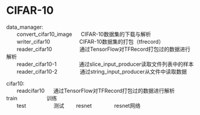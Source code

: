 # CIFAR-10
data_manager:   
  &emsp;&emsp;convert_cifar10_image  &nbsp;&nbsp;&nbsp;&nbsp;&nbsp;CIFAR-10数据集的下载与解析  
  &emsp;&emsp;writer_cifar10         &nbsp;&emsp;&emsp;&emsp;&emsp;&emsp;CIFAR-10数据集的打包（tfrecord）  
  &emsp;&emsp;reader_cifar10         &nbsp;&nbsp;&nbsp; &nbsp; &nbsp;&emsp;&emsp;&emsp;通过TensorFlow对TFRecord打包过的数据进行解析  
  &emsp;&emsp;reader_cifar10-1       &emsp;&emsp;&emsp;&emsp;通过slice_input_producer读取文件列表中的样本  
  &emsp;&emsp;reader_cifar10-2       &emsp;&emsp;&emsp;&emsp;通过string_input_producer从文件中读取数据  
  
cifar10:   
  &emsp;&emsp;readcifar10  &nbsp;&nbsp;&nbsp;&nbsp;&nbsp;通过TensorFlow对TFRecord打包过的数据进行解析 
  &emsp;&emsp;train         &nbsp;&emsp;&emsp;&emsp;&emsp;&emsp;训练  
  &emsp;&emsp;test         &nbsp;&nbsp;&nbsp; &nbsp; &nbsp;&emsp;&emsp;&emsp;测试
  &emsp;&emsp;resnet       &emsp;&emsp;&emsp;&emsp;resnet网络
